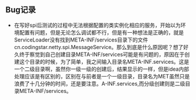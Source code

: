 ## Bug记录
* 在写好spi后测试的过程中无法根据配置的类实例化相应的服务，开始以为环境配置有问题，但是无论怎么调试都不行，但是有一种想法是正确的，就是ServiceLoader没有找到META-INF/services目录下的文件cn.codingstar.netty.spi.MessageService。那么到底是什么原因呢？想了好久终于察觉到自己创建目录META-INF/services可能是有问题的，原因在于创建这个目录的时候，为了简单，我之间输入目录名META-INF.services。这是一个二级目录啊，虽然你一级一级的创建后，结果显示的一样，但是idea内部处理应该是有区别的，区别在与前者是一个一级目录，目录名为MET虽然只是浪费了十几分钟的时间，还是要注意。A-INF.services,而分级创建则是二级目录META-INF/services。